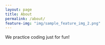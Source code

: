 ```yaml
---
layout: page
title: About
permalink: /about/
feature-img: "img/sample_feature_img_2.png"
---
```


We practice coding just for fun!
